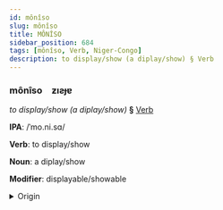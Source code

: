 ```yaml
---
id: mônîso
slug: mônîso
title: MÔNÎSO
sidebar_position: 684
tags: [mônîso, Verb, Niger-Congo]
description: to display/show (a diplay/show) § Verb
---
```


### mônîso&emsp;<span kind="abugida">ƶıƨɟɐ</span>

*to display/show (a diplay/show)* **§** [Verb](../../tags/Verb)

**IPA**: /ˈmo.ni.sɑ/

**Verb**: to display/show

**Noun**: a diplay/show

**Modifier**: displayable/showable

<details>
    <summary>Origin</summary>
    Kituba monisa [monisa]<br/>
    <em>Niger-Congo Language Family</em>
</details>
